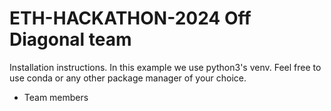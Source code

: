 # ETH-HACKATHON-2024 Off Diagonal team

Installation instructions. In this example we use python3's venv. Feel free to use conda or any other package manager of your choice.

- Team members
```Nicolas Schmid, Kai Gamlin, Alessandro Palermo, Felix Borchers
```
